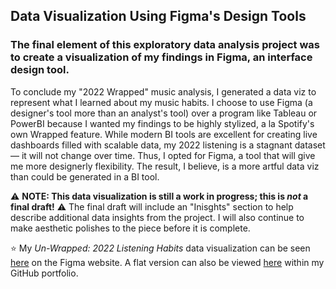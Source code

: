 ## Data Visualization Using Figma's Design Tools

### The final element of this exploratory data analysis project was to create a visualization of my findings in Figma, an interface design tool.

To conclude my "2022 Wrapped" music analysis, I generated a data viz to represent what I learned about my music habits. I choose to use Figma (a designer's tool more than an analyst's tool) over a program like Tableau or PowerBI because I wanted my findings to be highly stylized, a la Spotify's own Wrapped feature. While modern BI tools are excellent for creating live dashboards filled with scalable data, my 2022 listening is a stagnant dataset — it will not change over time. Thus, I opted for Figma, a tool that will give me more designerly flexibility. The result, I believe, is a more artful data viz than could be generated in a BI tool.

⚠️ **NOTE: This data visualization is still a work in progress; this is _not_ a final draft!** ⚠️
The final draft will include an "Inisghts" section to help describe additional data insights from the project. I will also continue to make aesthetic polishes to the piece before it is complete.

⭐️ My _Un-Wrapped: 2022 Listening Habits_ data visualization can be seen [here](https://www.figma.com/proto/hrG5A4hegOySWBac9fNzIo/(In-Progress)-Un-Wrapped%3A-2022-Listening-Habits?node-id=8-8&scaling=min-zoom&page-id=0%3A1) on the Figma website. A flat version can also be viewed [here]() within my GitHub portfolio.
